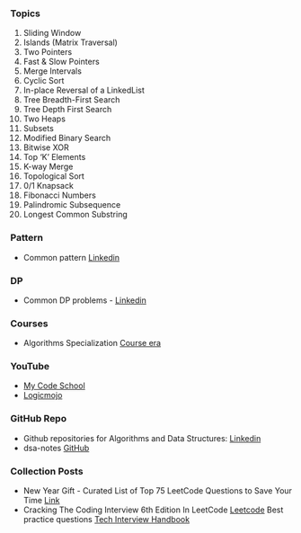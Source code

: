 ### Topics

1) Sliding Window
2) Islands (Matrix Traversal)
3) Two Pointers
4) Fast & Slow Pointers
5) Merge Intervals
6) Cyclic Sort
7) In-place Reversal of a LinkedList
8) Tree Breadth-First Search
9) Tree Depth First Search
10) Two Heaps
11) Subsets
12) Modified Binary Search
13) Bitwise XOR
14) Top ‘K’ Elements
15) K-way Merge
16) Topological Sort
17) 0/1 Knapsack
18) Fibonacci Numbers
19) Palindromic Subsequence
20) Longest Common Substring

### Pattern 

- Common pattern [Linkedin](https://www.linkedin.com/feed/update/urn:li:activity:7055050021141909504/)

### DP
- Common DP problems - [Linkedin](https://www.linkedin.com/feed/update/urn:li:activity:7061933638564659200/)

### Courses
- Algorithms Specialization [Course era](https://www.coursera.org/specializations/algorithms)

### YouTube
- [My Code School](https://www.youtube.com/user/mycodeschool/playlists)
- [Logicmojo](https://www.youtube.com/@logicmojo)

### GitHub Repo

- Github repositories for Algorithms and Data Structures: [Linkedin](https://www.linkedin.com/feed/update/urn:li:activity:6999704310276091904/)
- dsa-notes [GitHub](https://github.com/karunkarthik-git/dsa-notes)

### Collection  Posts
- New Year Gift - Curated List of Top 75 LeetCode Questions to Save Your Time [Link](https://www.teamblind.com/post/New-Year-Gift---Curated-List-of-Top-75-LeetCode-Questions-to-Save-Your-Time-OaM1orEU)
- Cracking The Coding Interview 6th Edition In LeetCode
 [Leetcode](https://leetcode.com/discuss/general-discussion/1152824/cracking-the-coding-interview-6th-edition-in-leetcode)
 Best practice questions [Tech Interview Handbook](https://www.techinterviewhandbook.org/best-practice-questions/)

